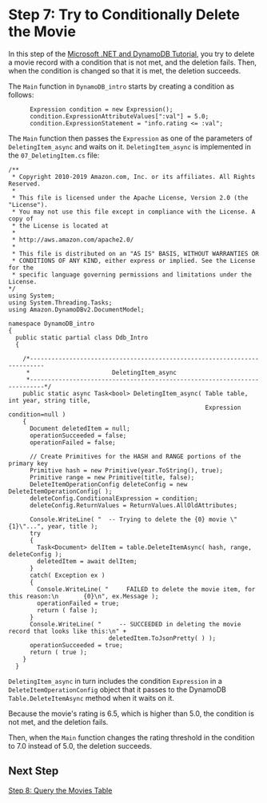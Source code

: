 # Step 7: Try to Conditionally Delete the Movie<a name="GettingStarted.NET.07"></a>

In this step of the [Microsoft \.NET and DynamoDB Tutorial](GettingStarted.NET.md), you try to delete a movie record with a condition that is not met, and the deletion fails\. Then, when the condition is changed so that it is met, the deletion succeeds\.

The `Main` function in `DynamoDB_intro` starts by creating a condition as follows:

```
      Expression condition = new Expression();
      condition.ExpressionAttributeValues[":val"] = 5.0;
      condition.ExpressionStatement = "info.rating <= :val";
```

The `Main` function then passes the `Expression` as one of the parameters of `DeletingItem_async` and waits on it\. `DeletingItem_async` is implemented in the `07_DeletingItem.cs` file:

```
/**
 * Copyright 2010-2019 Amazon.com, Inc. or its affiliates. All Rights Reserved.
 *
 * This file is licensed under the Apache License, Version 2.0 (the "License").
 * You may not use this file except in compliance with the License. A copy of
 * the License is located at
 *
 * http://aws.amazon.com/apache2.0/
 *
 * This file is distributed on an "AS IS" BASIS, WITHOUT WARRANTIES OR
 * CONDITIONS OF ANY KIND, either express or implied. See the License for the
 * specific language governing permissions and limitations under the License.
*/
using System;
using System.Threading.Tasks;
using Amazon.DynamoDBv2.DocumentModel;

namespace DynamoDB_intro
{
  public static partial class Ddb_Intro
  {

    /*--------------------------------------------------------------------------
     *                       DeletingItem_async
     *--------------------------------------------------------------------------*/
    public static async Task<bool> DeletingItem_async( Table table, int year, string title,
                                                       Expression condition=null )
    {
      Document deletedItem = null;
      operationSucceeded = false;
      operationFailed = false;

      // Create Primitives for the HASH and RANGE portions of the primary key
      Primitive hash = new Primitive(year.ToString(), true);
      Primitive range = new Primitive(title, false);
      DeleteItemOperationConfig deleteConfig = new DeleteItemOperationConfig( );
      deleteConfig.ConditionalExpression = condition;
      deleteConfig.ReturnValues = ReturnValues.AllOldAttributes;

      Console.WriteLine( "  -- Trying to delete the {0} movie \"{1}\"...", year, title );
      try
      {
        Task<Document> delItem = table.DeleteItemAsync( hash, range, deleteConfig );
        deletedItem = await delItem;
      }
      catch( Exception ex )
      {
        Console.WriteLine( "     FAILED to delete the movie item, for this reason:\n       {0}\n", ex.Message );
        operationFailed = true;
        return ( false );
      }
      Console.WriteLine( "     -- SUCCEEDED in deleting the movie record that looks like this:\n" +
                            deletedItem.ToJsonPretty( ) );
      operationSucceeded = true;
      return ( true );
    }
  }
```

`DeletingItem_async` in turn includes the condition `Expression` in a `DeleteItemOperationConfig` object that it passes to the DynamoDB `Table.DeleteItemAsync` method when it waits on it\.

Because the movie's rating is 6\.5, which is higher than 5\.0, the condition is not met, and the deletion fails\.

Then, when the `Main` function changes the rating threshold in the condition to 7\.0 instead of 5\.0, the deletion succeeds\.

## Next Step<a name="GettingStarted.NET.07.NextStep"></a>

[Step 8: Query the Movies Table](GettingStarted.NET.08.md)